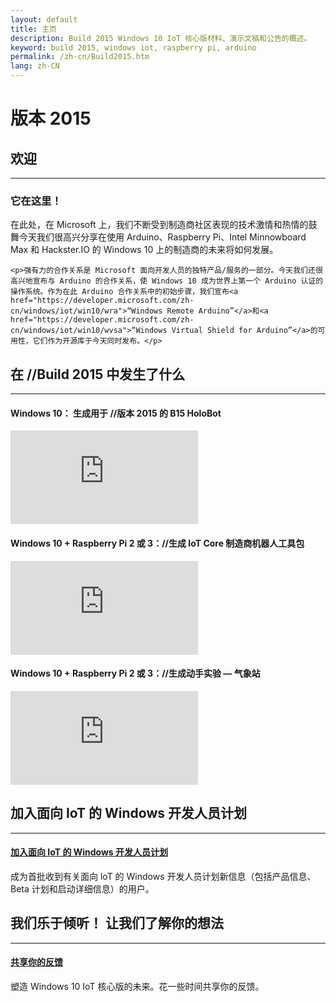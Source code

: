 ```yaml
---
layout: default
title: 主页
description: Build 2015 Windows 10 IoT 核心版材料、演示文稿和公告的概述。
keyword: build 2015, windows iot, raspberry pi, arduino
permalink: /zh-cn/Build2015.htm
lang: zh-CN
---
```

<div class="build-2015-background">
  <div class="col-md-24 text-center">
    <h1>版本 2015</h1>
  </div>
</div>
<div class="row section-heading spacer-32-top">
  <div class="col-xs-24">
    <h2>欢迎</h2>
    <hr>
    <h3 class="spacer-32-bottom">它在这里！</h3>
    <div class="build-2015-windows"></div>
    <p>在此处，在 Microsoft 上，我们不断受到制造商社区表现的技术激情和热情的鼓舞今天我们很高兴分享在使用 Arduino、Raspberry Pi、Intel Minnowboard Max 和 Hackster.IO 的 Windows 10 上的制造商的未来将如何发展。</p>


    <p>强有力的合作关系是 Microsoft 面向开发人员的独特产品/服务的一部分。今天我们还很高兴地宣布与 Arduino 的合作关系，使 Windows 10 成为世界上第一个 Arduino 认证的操作系统。作为在此 Arduino 合作关系中的初始步骤，我们宣布<a href="https://developer.microsoft.com/zh-cn/windows/iot/win10/wra">“Windows Remote Arduino”</a>和<a href="https://developer.microsoft.com/zh-cn/windows/iot/win10/wvsa">“Windows Virtual Shield for Arduino”</a>的可用性，它们作为开源库于今天同时发布。</p>
  </div>
</div>
<div class="row section-heading">
  <div class="col-xs-24">
    <h2>在 //Build 2015 中发生了什么</h2>
    <hr>
  </div>
  <div class="col-xs-24 col-md-8">
    <h4>Windows 10： 生成用于 //版本 2015 的 B15 HoloBot</h4>
    <iframe class="build2015-iframe" src="https://www.youtube.com/embed/r1PaAWvygQk" frameborder="0" allowfullscreen></iframe>
  </div>
  <div class="col-xs-24 col-md-8">
        <h4>Windows 10 + Raspberry Pi 2 或 3：//生成 IoT Core 制造商机器人工具包</h4>
    <iframe class="build2015-iframe" src="https://www.youtube.com/embed/aKCieb-Gf2g" frameborder="0" allowfullscreen></iframe>
  </div>
  <div class="col-xs-24 col-md-8">
        <h4>Windows 10 + Raspberry Pi 2 或 3：//生成动手实验 — 气象站</h4>
    <iframe class="build2015-iframe" src="https://www.youtube.com/embed/Hkm4THS3Rf8" frameborder="0" allowfullscreen></iframe>
  </div>
</div>
<div class="row section-heading">
  <div class="col-xs-24">
    <h2>加入面向 IoT 的 Windows 开发人员计划</h2>
    <hr>
    <a href="{{site.signupurl}}">
      <h4 class="btn btn-default btn-build">加入面向 IoT 的 Windows 开发人员计划</h4>
    </a>
    <p>成为首批收到有关面向 loT 的 Windows 开发人员计划新信息（包括产品信息、Beta 计划和启动详细信息）的用户。</p>
  </div>
</div>
<div class="row section-heading">
  <div class="col-xs-24">
    <h2>我们乐于倾听！ 让我们了解你的想法</h2>
    <hr>
    <a href="https://microsoft.qualtrics.com/jfe/form/SV_3ZUHQMqjAcS8zDT">
      <h4 class="btn btn-default btn-build">共享你的反馈</h4>
    </a>
    <p>塑造 Windows 10 IoT 核心版的未来。花一些时间共享你的反馈。</p>
  </div>
</div>
